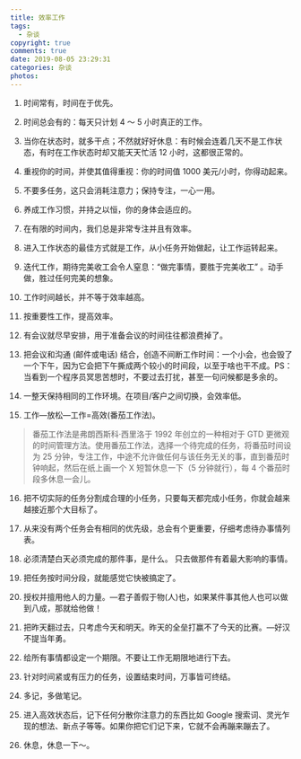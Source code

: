 ```yaml
---
title: 效率工作
tags:
  - 杂谈
copyright: true
comments: true
date: 2019-08-05 23:29:31
categories: 杂谈
photos:
---
```


1. 时间常有，时间在于优先。

2. 时间总会有的：每天只计划 4 ～ 5 小时真正的工作。

3. 当你在状态时，就多干点；不然就好好休息：有时候会连着几天不是工作状态，有时在工作状态时却又能天天忙活 12 小时，这都很正常的。

4. 重视你的时间，并使其值得重视：你的时间值 1000 美元/小时，你得动起来。

5. 不要多任务，这只会消耗注意力；保持专注，一心一用。

6. 养成工作习惯，并持之以恒，你的身体会适应的。

7. 在有限的时间内，我们总是非常专注并且有效率。

8. 进入工作状态的最佳方式就是工作，从小任务开始做起，让工作运转起来。

9. 迭代工作，期待完美收工会令人窒息：“做完事情，要胜于完美收工” 。动手做，胜过任何完美的想象。

10. 工作时间越长，并不等于效率越高。

11. 按重要性工作，提高效率。

12. 有会议就尽早安排，用于准备会议的时间往往都浪费掉了。

13. 把会议和沟通 (邮件或电话) 结合，创造不间断工作时间：一个小会，也会毁了一个下午，因为它会把下午撕成两个较小的时间段，以至于啥也干不成。PS：当看到一个程序员冥思苦想时，不要过去打扰，甚至一句问候都是多余的。

14. 一整天保持相同的工作环境。在项目/客户之间切换，会效率低。

15. 工作—放松—工作=高效(番茄工作法)。

> 番茄工作法是弗朗西斯科·西里洛于 1992 年创立的一种相对于 GTD 更微观的时间管理方法。使用番茄工作法，选择一个待完成的任务，将番茄时间设为 25 分钟，专注工作，中途不允许做任何与该任务无关的事，直到番茄时钟响起，然后在纸上画一个 X 短暂休息一下（5 分钟就行），每 4 个番茄时段多休息一会儿。

16. 把不切实际的任务分割成合理的小任务，只要每天都完成小任务，你就会越来越接近那个大目标了。

17. 从来没有两个任务会有相同的优先级，总会有个更重要，仔细考虑待办事情列表。

18. 必须清楚白天必须完成的那件事，是什么。 只去做那件有着最大影响的事情。

19. 把任务按时间分段，就能感觉它快被搞定了。

20. 授权并擅用他人的力量。—君子善假于物(人)也，如果某件事其他人也可以做到八成，那就给他做！

21. 把昨天翻过去，只考虑今天和明天。昨天的全垒打赢不了今天的比赛。—好汉不提当年勇。

22. 给所有事情都设定一个期限。不要让工作无期限地进行下去。

23. 针对时间紧或有压力的任务，设置结束时间，万事皆可终结。

24. 多记，多做笔记。

25. 进入高效状态后，记下任何分散你注意力的东西比如 Google 搜索词、灵光乍现的想法、新点子等等。如果你把它们记下来，它就不会再蹦来蹦去了。

26. 休息，休息一下～。
